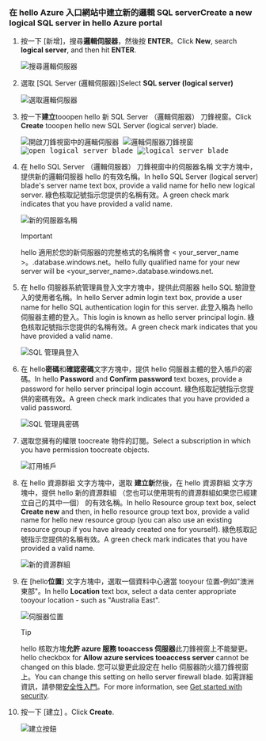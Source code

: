 ### <a name="create-a-new-logical-sql-server-in-hello-azure-portal"></a><span data-ttu-id="2d00e-101">在 hello Azure 入口網站中建立新的邏輯 SQL server</span><span class="sxs-lookup"><span data-stu-id="2d00e-101">Create a new logical SQL server in hello Azure portal</span></span>

1. <span data-ttu-id="2d00e-102">按一下 [新增]，搜尋**邏輯伺服器**，然後按 **ENTER**。</span><span class="sxs-lookup"><span data-stu-id="2d00e-102">Click **New**, search **logical server**, and then hit **ENTER**.</span></span>

    ![搜尋邏輯伺服器](./media/sql-data-warehouse-create-logical-server/search-logical-server.png)
2. <span data-ttu-id="2d00e-104">選取 [SQL Server (邏輯伺服器)]</span><span class="sxs-lookup"><span data-stu-id="2d00e-104">Select **SQL server (logical server)**</span></span> 

    ![選取邏輯伺服器](./media/sql-data-warehouse-create-logical-server/select-logical-server.png)
  
3. <span data-ttu-id="2d00e-106">按一下**建立**tooopen hello 新 SQL Server （邏輯伺服器） 刀鋒視窗。</span><span class="sxs-lookup"><span data-stu-id="2d00e-106">Click **Create** tooopen hello new SQL Server (logical server) blade.</span></span>

   <span data-ttu-id="2d00e-107"><kbd>![開啟刀鋒視窗中的邏輯伺服器](./media/sql-data-warehouse-create-logical-server/open-logical-server-blade.png) </kbd> <kbd>![邏輯伺服器刀鋒視窗](./media/sql-data-warehouse-create-logical-server/logical-server-blade.png)</kbd></span><span class="sxs-lookup"><span data-stu-id="2d00e-107"><kbd> ![open logical server blade](./media/sql-data-warehouse-create-logical-server/open-logical-server-blade.png) </kbd> <kbd>![logical server blade](./media/sql-data-warehouse-create-logical-server/logical-server-blade.png) </kbd></span></span>
  
3. <span data-ttu-id="2d00e-108">在 hello SQL Server （邏輯伺服器） 刀鋒視窗中的伺服器名稱 文字方塊中，提供新的邏輯伺服器 hello 的有效名稱。</span><span class="sxs-lookup"><span data-stu-id="2d00e-108">In hello SQL Server (logical server) blade's server name text box, provide a valid name for hello new logical server.</span></span> <span data-ttu-id="2d00e-109">綠色核取記號指示您提供的名稱有效。</span><span class="sxs-lookup"><span data-stu-id="2d00e-109">A green check mark indicates that you have provided a valid name.</span></span>
    
    ![新的伺服器名稱](./media/sql-data-warehouse-create-logical-server/new-name-logical-server.png)

    > [!IMPORTANT]
    > <span data-ttu-id="2d00e-111">hello 適用於您的新伺服器的完整格式的名稱將會 < your_server_name >。.database.windows.net。</span><span class="sxs-lookup"><span data-stu-id="2d00e-111">hello fully qualified name for your new server will be <your_server_name>.database.windows.net.</span></span>
    >
    
4. <span data-ttu-id="2d00e-112">在 hello 伺服器系統管理員登入文字方塊中，提供此伺服器 hello SQL 驗證登入的使用者名稱。</span><span class="sxs-lookup"><span data-stu-id="2d00e-112">In hello Server admin login text box, provide a user name for hello SQL authentication login for this server.</span></span> <span data-ttu-id="2d00e-113">此登入稱為 hello 伺服器主體的登入。</span><span class="sxs-lookup"><span data-stu-id="2d00e-113">This login is known as hello server principal login.</span></span> <span data-ttu-id="2d00e-114">綠色核取記號指示您提供的名稱有效。</span><span class="sxs-lookup"><span data-stu-id="2d00e-114">A green check mark indicates that you have provided a valid name.</span></span>
    
    ![SQL 管理員登入](./media/sql-data-warehouse-create-logical-server/sql-admin-login.png)
5. <span data-ttu-id="2d00e-116">在 hello**密碼**和**確認密碼**文字方塊中，提供 hello 伺服器主體的登入帳戶的密碼。</span><span class="sxs-lookup"><span data-stu-id="2d00e-116">In hello **Password** and **Confirm password** text boxes, provide a password for hello server principal login account.</span></span> <span data-ttu-id="2d00e-117">綠色核取記號指示您提供的密碼有效。</span><span class="sxs-lookup"><span data-stu-id="2d00e-117">A green check mark indicates that you have provided a valid password.</span></span>
    
    ![SQL 管理員密碼](./media/sql-data-warehouse-create-logical-server/sql-admin-password.png)
6. <span data-ttu-id="2d00e-119">選取您擁有的權限 toocreate 物件的訂閱。</span><span class="sxs-lookup"><span data-stu-id="2d00e-119">Select a subscription in which you have permission toocreate objects.</span></span>

    ![訂用帳戶](./media/sql-data-warehouse-create-logical-server/subscription.png)
7. <span data-ttu-id="2d00e-121">在 hello 資源群組 文字方塊中，選取 **建立新**然後，在 hello 資源群組 文字方塊中，提供 hello 新的資源群組 （您也可以使用現有的資源群組如果您已經建立自己的其中一個） 的有效名稱。</span><span class="sxs-lookup"><span data-stu-id="2d00e-121">In hello Resource group text box, select **Create new** and then, in hello resource group text box, provide a valid name for hello new resource group (you can also use an existing resource group if you have already created one for yourself).</span></span> <span data-ttu-id="2d00e-122">綠色核取記號指示您提供的名稱有效。</span><span class="sxs-lookup"><span data-stu-id="2d00e-122">A green check mark indicates that you have provided a valid name.</span></span>

    ![新的資源群組](./media/sql-data-warehouse-create-logical-server/new-resource-group.png)

8. <span data-ttu-id="2d00e-124">在 [hello**位置**] 文字方塊中，選取一個資料中心適當 tooyour 位置-例如"澳洲東部"。</span><span class="sxs-lookup"><span data-stu-id="2d00e-124">In hello **Location** text box, select a data center appropriate tooyour location - such as "Australia East".</span></span>
    
    ![伺服器位置](./media/sql-data-warehouse-create-logical-server/server-location.png)
    
    > [!TIP]
    > <span data-ttu-id="2d00e-126">hello 核取方塊**允許 azure 服務 tooaccess 伺服器**此刀鋒視窗上不能變更。</span><span class="sxs-lookup"><span data-stu-id="2d00e-126">hello checkbox for **Allow azure services tooaccess server** cannot be changed on this blade.</span></span> <span data-ttu-id="2d00e-127">您可以變更此設定在 hello 伺服器防火牆刀鋒視窗上。</span><span class="sxs-lookup"><span data-stu-id="2d00e-127">You can change this setting on hello server firewall blade.</span></span> <span data-ttu-id="2d00e-128">如需詳細資訊，請參閱[安全性入門](../articles/sql-database/sql-database-manage-servers-portal.md)。</span><span class="sxs-lookup"><span data-stu-id="2d00e-128">For more information, see [Get started with security](../articles/sql-database/sql-database-manage-servers-portal.md).</span></span>
    >
    
9. <span data-ttu-id="2d00e-129">按一下 [建立] 。</span><span class="sxs-lookup"><span data-stu-id="2d00e-129">Click **Create**.</span></span>

    ![建立按鈕](./media/sql-data-warehouse-create-logical-server/create.png)

